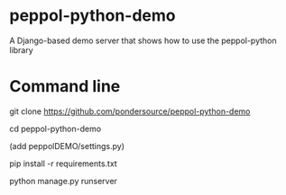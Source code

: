 # peppol-python-demo
A Django-based demo server that shows how to use the peppol-python library

# Command line

git clone https://github.com/pondersource/peppol-python-demo

cd peppol-python-demo

(add peppolDEMO/settings.py)

pip install -r requirements.txt

python manage.py runserver

